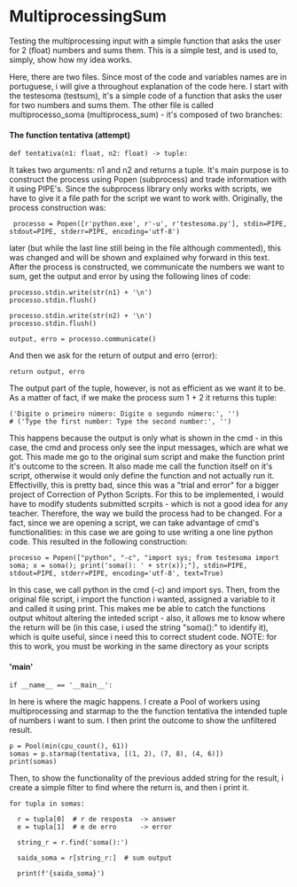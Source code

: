 # MultiprocessingSum
Testing the multiprocessing input with a simple function that asks the user for 2 (float) numbers and sums them. This is a simple test, and is used to, simply, show how my idea works. 

Here, there are two files. Since most of the code and variables names are in portuguese, i will give a throughout explanation of the code here.
I start with the testesoma (testsum), it's a simple code of a function that asks the user for two numbers and sums them. 
The other file is called multiprocesso_soma (multiprocess_sum) - it's composed of two branches:

#### The function tentativa (attempt) 
    def tentativa(n1: float, n2: float) -> tuple:
    
It takes two arguments: n1 and n2 and returns a tuple. It's main purpose is to construct the process using Popen (subprocess) and trade information with it using PIPE's. Since the subprocess library only works with scripts, we have to give it a file path for the script we want to work with. Originally, the process construction was: 

     processo = Popen([r'python.exe', r'-u', r'testesoma.py'], stdin=PIPE, stdout=PIPE, stderr=PIPE, encoding='utf-8')
 
later (but while the last line still being in the file although commented), this was changed and will be shown and explained why forward in this text.
After the process is constructed, we communicate the numbers we want to sum, get the output and error by using the following lines of code:

    processo.stdin.write(str(n1) + '\n')
    processo.stdin.flush()

    processo.stdin.write(str(n2) + '\n')
    processo.stdin.flush()

    output, erro = processo.communicate()

And then we ask for the return of output and erro (error): 

    return output, erro

The output part of the tuple, however, is not as efficient as we want it to be. As a matter of fact, if we make the process sum 1 + 2 it returns this tuple:

    ('Digite o primeiro número: Digite o segundo número:', '')
    # ('Type the first number: Type the second number:', '')

This happens because the output is only what is shown in the cmd - in this case, the cmd and process only see the input messages, which are what we got. This made me go to the original sum script and make the function print it's outcome to the screen. It also made me call the function itself on it's script, otherwise it would only define the function and not actually run it. Effectivilly, this is pretty bad, since this was a "trial and error" for a bigger project of Correction of Python Scripts. For this to be implemented, i would have to modify students submitted scrpits - which is not a good idea for any teacher. Therefore, the way we build the process had to be changed.
For a fact, since we are opening a script, we can take advantage of cmd's functionalities: in this case we are going to use writing a one line python code. This resulted in the following construction:

    processo = Popen(["python", "-c", "import sys; from testesoma import soma; x = soma(); print('soma(): ' + str(x));"], stdin=PIPE, stdout=PIPE, stderr=PIPE, encoding='utf-8', text=True)

In this case, we call python in the cmd (-c) and import sys. Then, from the original file script, i import the function i wanted, assigned a variable to it and called it using print. This makes me be able to catch the functions output whitout altering the inteded script - also, it allows me to know where the return will be (in this case, i used the string "soma():" to identify it), which is quite useful, since i need this to correct student code. NOTE: for this to work, you must be working in the same directory as your scripts

#### '__main__'
    if __name__ == '__main__':
    
In here is where the magic happens. I create a Pool of workers using multiprocessing and starmap to the the function tentativa the intended tuple of numbers i want to sum. I then print the outcome to show the unfiltered result.

    p = Pool(min(cpu_count(), 61))
    somas = p.starmap(tentativa, [(1, 2), (7, 8), (4, 6)])
    print(somas)

Then, to show the functionality of the previous added string for the result, i create a simple filter to find where the return is, and then i print it.

    for tupla in somas:
    
      r = tupla[0]  # r de resposta  -> answer 
      e = tupla[1]  # e de erro      -> error
    
      string_r = r.find('soma():')
    
      saida_soma = r[string_r:]  # sum output
    
      print(f'{saida_soma}')
